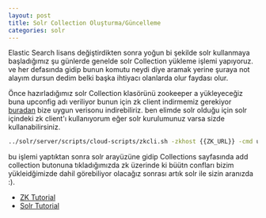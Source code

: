 ```yaml
---
layout: post
title: Solr Collection Oluşturma/Güncelleme
categories: solr
---
```


Elastic Search lisans değiştirdikten sonra yoğun bi şekilde solr kullanmaya başladığımız şu günlerde genelde solr Collection yükleme işlemi yapıyoruz. ve her defasında gidip bunun komutu neydi diye aramak yerine şuraya not alayım dursun dedim belki başka ihtiyacı olanlarda olur faydası olur.


Önce hazırladığımız solr Collection klasörünü zookeeper a yükleyeceğiz buna upconfig adı veriliyor bunun için zk client indirmemiz gerekiyor [buradan](https://zookeeper.apache.org/releases.html) bize uygun verisonu indirebiliriz. ben elimde solr olduğu için solr içindeki zk client'ı kullanıyorum eğer solr kurulumunuz varsa sizde kullanabilirsiniz.

``` sh
../solr/server/scripts/cloud-scripts/zkcli.sh -zkhost {{ZK_URL}} -cmd upconfig -confdir {{SOLR_COLLECTION_CONF_DIRECTORY}} -confname {{CONF_NAME}}
```

bu işlemi yaptıktan sonra solr arayüzüne gidip Collections sayfasında add collection butonuna tıkladığımızda zk üzerinde ki büütn confları bizim yükleidğimizde dahil görebiliyor olacağız sonrası artık solr ile sizin aranızda :).


- [ZK Tutorial](https://zookeeper.apache.org/doc/current/)
- [Solr Tutorial](https://solr.apache.org/resources.html#tutorials)
